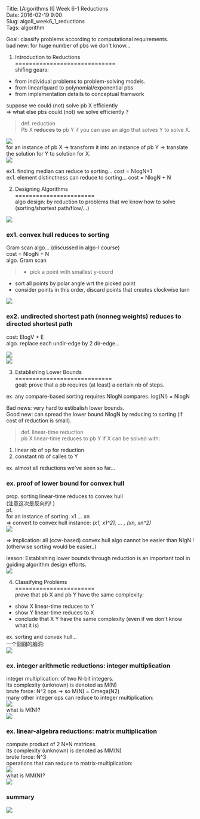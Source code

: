 Title: [Algorithms II] Week 6-1 Reductions   
Date: 2016-02-19 9:00  
Slug:  algoII_week6_1_reductions      
Tags: algorithm         
  
  
  
Goal: classify problems according to computational requirements.   
bad new: for huge number of pbs we don't know...  
  
1. Introduction to Reductions  
=============================  
shifing gears:  
  
* from individual problems to problem-solving models.   
* from linear/quard to polynomial/exponential pbs  
* from implementation details to conceptual framwork  
  
  
suppose we could (not) solve pb X efficiently   
⇒ what else pbs could (not) we solve efficiently ?  
      
    
>def. reduction  
Pb X **reduces to** pb Y if you can use an algo that solves Y to solve X.   
  
![](_images/algoII_week6_1_reductions/pasted_image.png)  
for an instance of pb X → transform it into an instance of pb Y → translate the solution for Y to solution for X.  
![](_images/algoII_week6_1_reductions/pasted_image001.png)  
  
ex1. finding median can reduce to sorting... cost = NlogN+1  
ex1. element distinctness can reduce to sorting... cost = NlogN + N  
  
2. Designing Algorithms  
=======================  
algo design: by reduction to problems that we know how to solve (sorting/shortest path/flow/...)  
  
![](_images/algoII_week6_1_reductions/pasted_image002.png)  
  
### ex1. convex hull reduces to sorting  
Gram scan algo... (discussed in algo-I course)  
cost = NlogN + N  
algo. Gram scan  
> * pick a point with smallest y-coord  
* sort all points by polar angle wrt the picked point   
* consider points in this order, discard points that creates clockwise turn   
  
![](_images/algoII_week6_1_reductions/pasted_image003.png)  
  
### ex2. undirected shortest path (nonneg weights) reduces to directed shortest path  
cost: ElogV + E  
algo. replace each undir-edge by 2 dir-edge...  
  
![](_images/algoII_week6_1_reductions/pasted_image004.png)  
![](_images/algoII_week6_1_reductions/pasted_image005.png)  
  
3. Establishing Lower Bounds  
============================  
goal: prove that a pb requires (at least) a certain nb of steps.   
  
ex. any compare-based sorting requires NlogN compares. log(N!) = NlogN  
  
Bad news: very hard to estibalish lower bounds.  
Good new: can spread the lower bound NlogN by reducing to sorting (if cost of reduction is small).   
  

>def. linear-time reduction  
pb X linear-time reduces to pb Y if X can be solved with:   
1. linear nb of op for reduction  
2. constant nb of calles to Y  
  
  
ex. almost all reductions we've seen so far...   
  
### ex. proof of lower bound for convex hull  
prop. sorting linear-time reduces to convex hull   
(注意这次是反向的! )  
pf.   
for an instance of sorting: x1 ... xn  
⇒ convert to convex hull instance: *(x1, x1^2), ... , (xn, xn^2)*  
![](_images/algoII_week6_1_reductions/pasted_image006.png)  
  
⇒ implication: all (ccw-based) convex hull algo cannot be easier than NlgN ! (otherwise sorting would be easier..)   
  
lesson: Establishing lower bounds through reduction is an important tool in guiding algorithm design efforts.  
![](_images/algoII_week6_1_reductions/pasted_image007.png)  
  
4. Classifying Problems  
=======================  
prove that pb X and pb Y have the same complexity:   
  
* show X linear-time reduces to Y  
* show Y linear-time reduces to X  
* conclude that X Y have the same complexity (even if we don't know what it is)  
  
  
ex. sorting and convex hull...   
一个囧囧的脑洞:   
![](_images/algoII_week6_1_reductions/pasted_image008.png)  
  
### ex. integer arithmetic reductions: integer multiplication  
integer multiplication: of two N-bit integers.   
Its complexity (unknown) is denoted as M(N)  
brute force: N^2 ops  → so M(N) = Omega(N2)  
many other integer ops can reduce to integer multiplication:   
![](_images/algoII_week6_1_reductions/pasted_image009.png)  
what is M(N)?  
![](_images/algoII_week6_1_reductions/pasted_image010.png)  
  
### ex. linear-algebra reductions: matrix multiplication  
compute product of 2 N*N matrices.   
Its complexity (unknown) is denoted as MM(N)  
brute force: N^3  
operations that can reduce to matrix-multiplication:  
![](_images/algoII_week6_1_reductions/pasted_image011.png)  
what is MM(N)?  
![](_images/algoII_week6_1_reductions/pasted_image012.png)  
  
### summary  
![](_images/algoII_week6_1_reductions/pasted_image013.png)  
